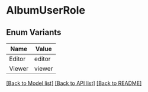 # AlbumUserRole

## Enum Variants

| Name | Value |
|---- | -----|
| Editor | editor |
| Viewer | viewer |


[[Back to Model list]](../README.md#documentation-for-models) [[Back to API list]](../README.md#documentation-for-api-endpoints) [[Back to README]](../README.md)


